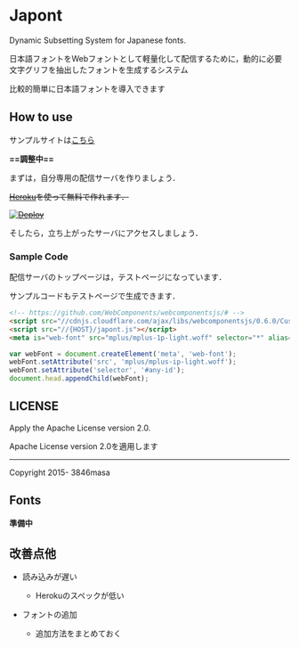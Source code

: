 # Japont
Dynamic Subsetting System for Japanese fonts.

日本語フォントをWebフォントとして軽量化して配信するために，動的に必要文字グリフを抽出したフォントを生成するシステム

比較的簡単に日本語フォントを導入できます

## How to use

サンプルサイトは[こちら](https://japont.herokuapp.com)

**==調整中==**

まずは，自分専用の配信サーバを作りましょう．

~~[Heroku](https://www.heroku.com/)を使って無料で作れます．~~

~~[![Deploy](https://www.herokucdn.com/deploy/button.png)](#)~~

そしたら，立ち上がったサーバにアクセスしましょう．


### Sample Code

配信サーバのトップページは，テストページになっています．

サンプルコードもテストページで生成できます．

```html
<!-- https://github.com/WebComponents/webcomponentsjs/# -->
<script src="//cdnjs.cloudflare.com/ajax/libs/webcomponentsjs/0.6.0/CustomElements.min.js"></script>
<script src="//{HOST}/japont.js"></script>
<meta is="web-font" src="mplus/mplus-1p-light.woff" selector="*" alias="mplus"/>
```

```js
var webFont = document.createElement('meta', 'web-font');
webFont.setAttribute('src', 'mplus/mplus-ip-light.woff');
webFont.setAttribute('selector', '#any-id');
document.head.appendChild(webFont);
```

## LICENSE

Apply the Apache License version 2.0.

Apache License version 2.0を適用します

-----------------------

Copyright 2015- 3846masa

## Fonts

**準備中**


## 改善点他

- 読み込みが遅い
  - Herokuのスペックが低い

- フォントの追加
  - 追加方法をまとめておく
